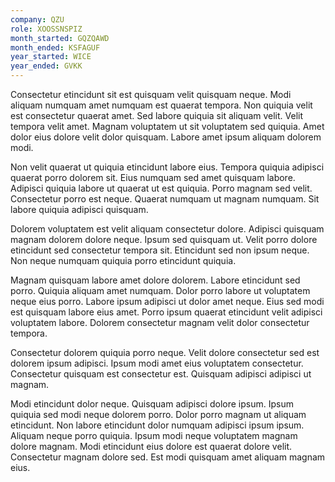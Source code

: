 ```yaml
---
company: QZU
role: XOOSSNSPIZ
month_started: GQZQAWD
month_ended: KSFAGUF
year_started: WICE
year_ended: GVKK
---
```


Consectetur etincidunt sit est quisquam velit quisquam neque. Modi aliquam numquam amet numquam est quaerat tempora. Non quiquia velit est consectetur quaerat amet. Sed labore quiquia sit aliquam velit. Velit tempora velit amet. Magnam voluptatem ut sit voluptatem sed quiquia. Amet dolor eius dolore velit dolor quisquam. Labore amet ipsum aliquam dolorem modi.

Non velit quaerat ut quiquia etincidunt labore eius. Tempora quiquia adipisci quaerat porro dolorem sit. Eius numquam sed amet quisquam labore. Adipisci quiquia labore ut quaerat ut est quiquia. Porro magnam sed velit. Consectetur porro est neque. Quaerat numquam ut magnam numquam. Sit labore quiquia adipisci quisquam.

Dolorem voluptatem est velit aliquam consectetur dolore. Adipisci quisquam magnam dolorem dolore neque. Ipsum sed quisquam ut. Velit porro dolore etincidunt sed consectetur tempora sit. Etincidunt sed non ipsum neque. Non neque numquam quiquia porro etincidunt quiquia.

Magnam quisquam labore amet dolore dolorem. Labore etincidunt sed porro. Quiquia aliquam amet numquam. Dolor porro labore ut voluptatem neque eius porro. Labore ipsum adipisci ut dolor amet neque. Eius sed modi est quisquam labore eius amet. Porro ipsum quaerat etincidunt velit adipisci voluptatem labore. Dolorem consectetur magnam velit dolor consectetur tempora.

Consectetur dolorem quiquia porro neque. Velit dolore consectetur sed est dolorem ipsum adipisci. Ipsum modi amet eius voluptatem consectetur. Consectetur quisquam est consectetur est. Quisquam adipisci adipisci ut magnam.

Modi etincidunt dolor neque. Quisquam adipisci dolore ipsum. Ipsum quiquia sed modi neque dolorem porro. Dolor porro magnam ut aliquam etincidunt. Non labore etincidunt dolor numquam adipisci ipsum ipsum. Aliquam neque porro quiquia. Ipsum modi neque voluptatem magnam dolore magnam. Modi etincidunt eius dolore est quaerat dolore velit. Consectetur magnam dolore sed. Est modi quisquam amet aliquam magnam eius.
    